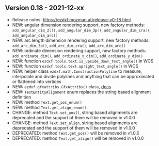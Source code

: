 Version 0.18 - 2021-12-xx
-------------------------

- Release notes: https://ezdxf.mozman.at/release-v0-18.html
- NEW: angular dimension rendering support, new factory methods:
  `add_angular_dim_2l()`, `add_angular_dim_3p()`, `add_angular_dim_cra()`, 
  `add_angular_dim_arc()` 
- NEW: arc length dimension rendering support, new factory methods: 
  `add_arc_dim_3p()`, `add_arc_dim_cra()`, `add_arc_dim_arc()`
- NEW: ordinate dimension rendering support, new factory methods: 
  `add_ordinate_dim()`, `add_ordinate_x_dim()`, `add_ordinate_y_dim()`
- NEW: function `ezdxf.tools.text.is_upside_down_text_angle()` in WCS
- NEW: function `ezdxf.tools.text.upright_text_angle()` in WCS
- NEW: helper class `ezdxf.math.ConstructionPolyline` to measure, interpolate and 
  divide polylines and anything that can be approximated or flattened into 
  vertices
- NEW: `ezdxf.gfxattribs.GfxAttribs()` class, [docs](https://ezdxf.mozman.at/docs/tools/gfxattribs.html)
- NEW: `TextEntityAlignment` enum replaces the string based alignment definition
- NEW: method `Text.get_pos_enum()` 
- NEW: method `Text.get_align_enum()`
- CHANGE: method `Text.set_pos()`, string based alignments are deprecated 
  and the support of them will be removed in v1.0.0
- CHANGE: method `Text.set_align`, string based alignments are deprecated 
  and the support of them will be removed in v1.0.0
- DEPRECATED: method `Text.get_pos()` will be removed in v1.0.0
- DEPRECATED: method `Text.get_align()` will be removed in v1.0.0
 
